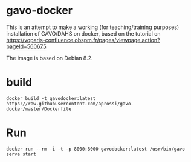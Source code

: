 # gavo-docker

This is an attempt to make a working (for teaching/training purposes) installation of GAVO/DAHS on docker, based on the tutorial on https://voparis-confluence.obspm.fr/pages/viewpage.action?pageId=560675

The image is based on Debian 8.2.

# build


```
docker build -t gavodocker:latest https://raw.githubusercontent.com/aprossi/gavo-docker/master/Dockerfile
```

# Run

```
docker run --rm -i -t -p 8000:8000 gavodocker:latest /usr/bin/gavo serve start
``` 


